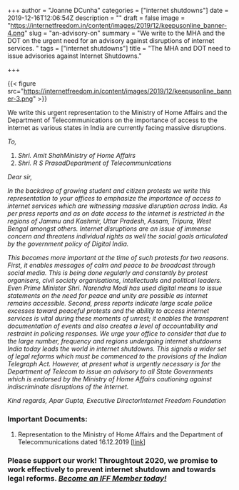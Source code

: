 +++
author = "Joanne DCunha"
categories = ["internet shutdowns"]
date = 2019-12-16T12:06:54Z
description = ""
draft = false
image = "https://internetfreedom.in/content/images/2019/12/keepusonline_banner-4.png"
slug = "an-advisory-on"
summary = "We write to the MHA and the DOT on the urgent need for an advisory against disruptions of internet services.  "
tags = ["internet shutdowns"]
title = "The MHA and DOT need to issue advisories against Internet Shutdowns."

+++


{{< figure src="https://internetfreedom.in/content/images/2019/12/keepusonline_banner-3.png" >}}

We write this urgent representation to the Ministry of Home Affairs and the Department of Telecommunications on the importance of access to the internet as various states in India are currently facing massive disruptions.

_To,_

1. _Shri. Amit ShahMinistry of Home Affairs_
2. _Shri. R S PrasadDepartment of Telecommunications_

_Dear sir,_

_In the backdrop of growing student and citizen protests we write this representation to your offices to emphasize the importance of access to internet services which are witnessing massive disruption across India. As per press reports and as on date access to the internet is restricted in the regions of Jammu and Kashmir, Uttar Pradesh, Assam, Tripura, West Bengal amongst others. Internet disruptions are an issue of immense concern and threatens individual rights as well the social goals articulated by the government policy of Digital India._

_This becomes more important at the time of such protests for two reasons. First, it enables messages of calm and peace to be broadcast through social media. This is being done regularly and constantly by protest organisers, civil society organisations, intellectuals and political leaders. Even Prime Minister Shri. Narendra Modi has used digital means to issue statements on the need for peace and unity are possible as internet remains accessible. Second, press reports indicate large scale police excesses toward peaceful protests and the ability to access internet services is vital during these moments of unrest; it enables the transparent documentation of events and also creates a level of accountability and restraint in policing responses. We urge your office to consider that due to the large number, frequency and regions undergoing internet shutdowns India today leads the world in internet shutdowns. This signals a wider set of legal reforms which must be commenced to the provisions of the Indian Telegraph Act. However, at present what is urgently necessary is for the Department of Telecom to issue an advisory to all State Governments which is endorsed by the Ministry of Home Affairs cautioning against indiscriminate disruptions of the Internet._

_Kind regards, Apar Gupta, Executive DirectorInternet Freedom Foundation_

### Important Documents:

1. Representation to the Ministry of Home Affairs and the Department of Telecommunications dated 16.12.2019 [[link](https://drive.google.com/file/d/1jLWqCZiVNmDdeIDLtrIPkw3z59bZKOIQ/view?usp=sharing)]

### Please support our work! Throughtout 2020, we promise to work effectively to prevent internet shutdown and towards legal reforms. [_Become an IFF Member today!_](https://internetfreedom.in/donate/)

